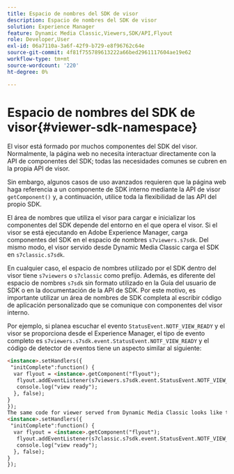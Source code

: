 ```yaml
---
title: Espacio de nombres del SDK de visor
description: Espacio de nombres del SDK de visor
solution: Experience Manager
feature: Dynamic Media Classic,Viewers,SDK/API,Flyout
role: Developer,User
exl-id: 06a7110a-3a6f-42f9-b729-e8f96762c64e
source-git-commit: 4f81f755789613222a66bed2961117604ae19e62
workflow-type: tm+mt
source-wordcount: '220'
ht-degree: 0%

---
```


# Espacio de nombres del SDK de visor{#viewer-sdk-namespace}

El visor está formado por muchos componentes del SDK del visor. Normalmente, la página web no necesita interactuar directamente con la API de componentes del SDK; todas las necesidades comunes se cubren en la propia API de visor.

Sin embargo, algunos casos de uso avanzados requieren que la página web haga referencia a un componente de SDK interno mediante la API de visor `getComponent()` y, a continuación, utilice toda la flexibilidad de las API del propio SDK.

El área de nombres que utiliza el visor para cargar e inicializar los componentes del SDK depende del entorno en el que opera el visor. Si el visor se está ejecutando en Adobe Experience Manager, carga componentes del SDK en el espacio de nombres `s7viewers.s7sdk`. Del mismo modo, el visor servido desde Dynamic Media Classic carga el SDK en `s7classic.s7sdk`.

En cualquier caso, el espacio de nombres utilizado por el SDK dentro del visor tiene `s7viewers` o `s7classic` como prefijo. Además, es diferente del espacio de nombres `s7sdk` sin formato utilizado en la Guía del usuario de SDK o en la documentación de la API de SDK. Por este motivo, es importante utilizar un área de nombres de SDK completa al escribir código de aplicación personalizado que se comunique con componentes del visor interno.

Por ejemplo, si planea escuchar el evento `StatusEvent.NOTF_VIEW_READY` y el visor se proporciona desde el Experience Manager, el tipo de evento completo es `s7viewers.s7sdk.event.StatusEvent.NOTF_VIEW_READY` y el código de detector de eventos tiene un aspecto similar al siguiente:

```html {.line-numbers}
<instance>.setHandlers({ 
 "initComplete":function() { 
  var flyout = <instance>.getComponent("flyout"); 
   flyout.addEventListener(s7viewers.s7sdk.event.StatusEvent.NOTF_VIEW_READY, function(e) { 
   console.log("view ready"); 
  }, false); 
} 
}); 
The same code for viewer served from Dynamic Media Classic looks like this: 
<instance>.setHandlers({ 
 "initComplete":function() { 
  var flyout = <instance>.getComponent("flyout"); 
   flyout.addEventListener(s7classic.s7sdk.event.StatusEvent.NOTF_VIEW_READY, function(e) { 
   console.log("view ready"); 
  }, false); 
} 
});
```

